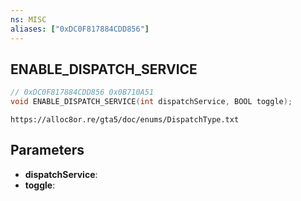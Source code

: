 ```yaml
---
ns: MISC
aliases: ["0xDC0F817884CDD856"]
---
```

## ENABLE_DISPATCH_SERVICE

```c
// 0xDC0F817884CDD856 0x0B710A51
void ENABLE_DISPATCH_SERVICE(int dispatchService, BOOL toggle);
```

```
https://alloc8or.re/gta5/doc/enums/DispatchType.txt
```

## Parameters
* **dispatchService**: 
* **toggle**: 

